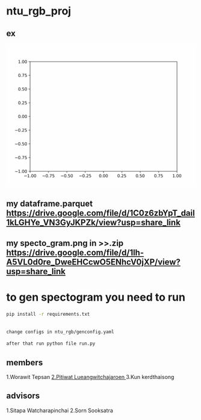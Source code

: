 # ntu_rgb_proj

## ex
![](https://github.com/Augustus2011/ntu_rgb_proj/blob/v2/a7_throw.gif)


## my dataframe.parquet https://drive.google.com/file/d/1C0z6zbYpT_daiI1kLGHYe_VN3GyJKPZk/view?usp=share_link

## my specto_gram.png in >>.zip https://drive.google.com/file/d/1lh-A5VL0d0re_DweEHCcwO5ENhcV0jXP/view?usp=share_link

# to gen spectogram you need to run

```bash
pip install -r requirements.txt
```


```bash

change configs in ntu_rgb/genconfig.yaml


```

```bash
after that run python file run.py
```


## members
1.Worawit Tepsan
<a href='https://github.com/PitiwatL'> 2.Pitiwat Lueangwitchajaroen <a/>
3.Kun kerdthaisong

## advisors
1.Sitapa Watcharapinchai
2.Sorn Sooksatra
